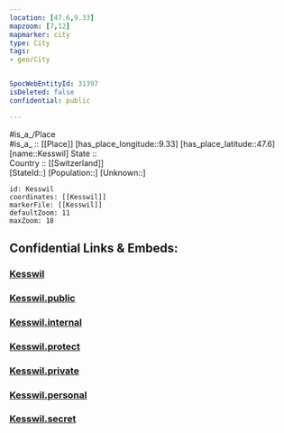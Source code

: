 ```yaml
---
location: [47.6,9.33] 
mapzoom: [7,12] 
mapmarker: city 
type: City
tags:
- geo/City


SpocWebEntityId: 31397
isDeleted: false
confidential: public

---
```

#is_a_/Place  
#is_a_ :: [[Place]] 
[has_place_longitude::9.33] 
[has_place_latitude::47.6] 
[name::Kesswil] 
State ::  
Country :: [[Switzerland]]  
[StateId::] 
[Population::] 
[Unknown::] 


```leaflet
id: Kesswil
coordinates: [[Kesswil]] 
markerFile: [[Kesswil]] 
defaultZoom: 11 
maxZoom: 18
```


## Confidential Links & Embeds: 

### [Kesswil](/_Standards/Earth/Continent/Europe/Europe~Central/Switzerland/Switzerland~Cantons/Thurgau/City/Kesswil.md) 

### [Kesswil.public](/_public/Earth/Continent/Europe/Europe~Central/Switzerland/Switzerland~Cantons/Thurgau/City/Kesswil.public.md) 

### [Kesswil.internal](/_internal/Earth/Continent/Europe/Europe~Central/Switzerland/Switzerland~Cantons/Thurgau/City/Kesswil.internal.md) 

### [Kesswil.protect](/_protect/Earth/Continent/Europe/Europe~Central/Switzerland/Switzerland~Cantons/Thurgau/City/Kesswil.protect.md) 

### [Kesswil.private](/_private/Earth/Continent/Europe/Europe~Central/Switzerland/Switzerland~Cantons/Thurgau/City/Kesswil.private.md) 

### [Kesswil.personal](/_personal/Earth/Continent/Europe/Europe~Central/Switzerland/Switzerland~Cantons/Thurgau/City/Kesswil.personal.md) 

### [Kesswil.secret](/_secret/Earth/Continent/Europe/Europe~Central/Switzerland/Switzerland~Cantons/Thurgau/City/Kesswil.secret.md)


